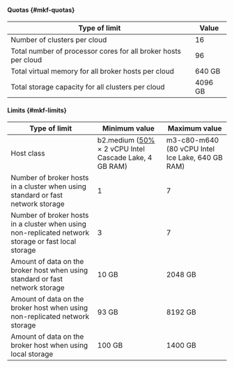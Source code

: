 #### Quotas {#mkf-quotas}

| Type of limit                                                  | Value   |
|----------------------------------------------------------------|---------|
| Number of clusters per cloud                                   | 16      |
| Total number of processor cores for all broker hosts per cloud | 96      |
| Total virtual memory for all broker hosts per cloud            | 640 GB  |
| Total storage capacity for all clusters per cloud              | 4096 GB |

#### Limits {#mkf-limits}

| Type of limit | Minimum value | Maximum value |
|---------------|---------------|---------------|
| Host class | b2.medium ([50%](../../compute/concepts/performance-levels.md) × 2 vCPU Intel Cascade Lake, 4 GB RAM) | m3-c80-m640 (80 vCPU Intel Ice Lake, 640 GB RAM) |
| Number of broker hosts in a cluster when using standard or fast network storage | 1 | 7 |
| Number of broker hosts in a cluster when using non-replicated network storage or fast local storage | 3 | 7 |
| Amount of data on the broker host when using standard or fast network storage | 10 GB | 2048 GB |
| Amount of data on the broker host when using non-replicated network storage | 93 GB | 8192 GB |
| Amount of data on the broker host when using local storage | 100 GB | 1400 GB |
